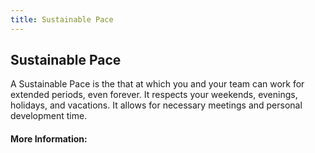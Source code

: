 ```yaml
---
title: Sustainable Pace
---
```

## Sustainable Pace

A Sustainable Pace is the that at which you and your team can work for extended periods, even forever.
It respects your weekends, evenings, holidays, and vacations. It allows for necessary meetings and personal development time.


#### More Information:

